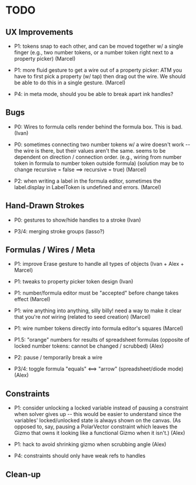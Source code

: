 # TODO

## UX Improvements

- P1: tokens snap to each other, and can be moved together w/ a single finger
  (e.g., two number tokens, or a number token right next to a property picker)
  (Marcel)

- P1: more fluid gesture to get a wire out of a property picker:
  ATM you have to first pick a property (w/ tap) then drag out the wire.
  We should be able to do this in a single gesture.
  (Marcel)

- P4: in meta mode, should you be able to break apart ink handles?

## Bugs

- P0: Wires to formula cells render behind the formula box. This is bad.
  (Ivan)

- P0: sometimes connecting two number tokens w/ a wire doesn't work -- the wire is there, but their
  values aren't the same. seems to be dependent on direction / connection order.
  (e.g., wiring from number token in formula to number token outside formula)
  (solution may be to change recursive = false ==> recursive = true)
  (Marcel)

- P2: when writing a label in the formula editor, sometimes the label.display in LabelToken is undefined and errors.
  (Marcel)

## Hand-Drawn Strokes

- P0: gestures to show/hide handles to a stroke
  (Ivan)

- P3/4: merging stroke groups (lasso?)

## Formulas / Wires / Meta

- P1: improve Erase gesture to handle all types of objects
  (Ivan + Alex + Marcel)

- P1: tweaks to property picker token design
  (Ivan)

- P1: number/formula editor must be "accepted" before change takes effect
  (Marcel)

- P1: wire anything into anything, silly billy!
  need a way to make it clear that you're _not_ wiring
  (related to seed creation)
  (Marcel)

- P1: wire number tokens directly into formula editor's squares
  (Marcel)

- P1.5: "orange" numbers for results of spreadsheet formulas
  (opposite of locked number tokens: cannot be changed / scrubbed)
  (Alex)

- P2: pause / temporarily break a wire

- P3/4: toggle formula "equals" <==> "arrow" (spreadsheet/diode mode)
  (Alex)

## Constraints

- P1: consider unlocking a locked variable instead of pausing a constraint
  when solver gives up -- this would be easier to understand since
  the variables' locked/unlocked state is always shown on the canvas.
  (As opposed to, say, pausing a PolarVector constraint which leaves
  the Gizmo that owns it looking like a functional Gizmo when it isn't.)
  (Alex)

- P1: hack to avoid shrinking gizmo when scrubbing angle
  (Alex)

- P4: constraints should only have weak refs to handles

## Clean-up

